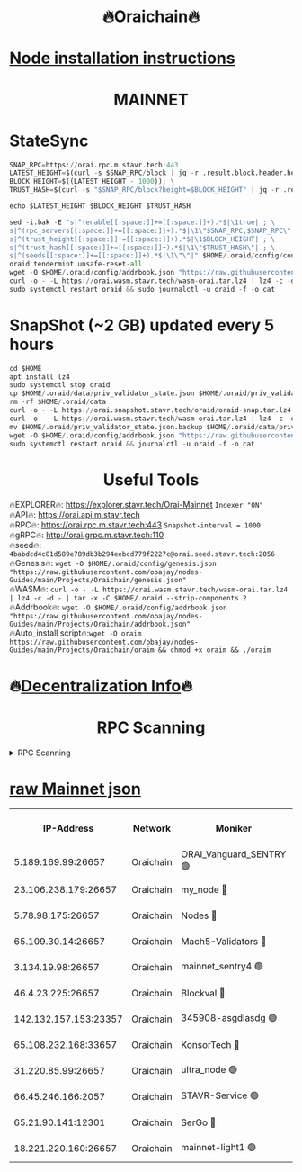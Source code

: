 <h1 align="center"> 🔥Oraichain🔥</h1>

[Node installation instructions](https://github.com/obajay/nodes-Guides/tree/main/Projects/Oraichain)
=
<h1 align="center"> MAINNET</h1>

# StateSync
```python
SNAP_RPC=https://orai.rpc.m.stavr.tech:443
LATEST_HEIGHT=$(curl -s $SNAP_RPC/block | jq -r .result.block.header.height); \
BLOCK_HEIGHT=$((LATEST_HEIGHT - 1000)); \
TRUST_HASH=$(curl -s "$SNAP_RPC/block?height=$BLOCK_HEIGHT" | jq -r .result.block_id.hash)

echo $LATEST_HEIGHT $BLOCK_HEIGHT $TRUST_HASH

sed -i.bak -E "s|^(enable[[:space:]]+=[[:space:]]+).*$|\1true| ; \
s|^(rpc_servers[[:space:]]+=[[:space:]]+).*$|\1\"$SNAP_RPC,$SNAP_RPC\"| ; \
s|^(trust_height[[:space:]]+=[[:space:]]+).*$|\1$BLOCK_HEIGHT| ; \
s|^(trust_hash[[:space:]]+=[[:space:]]+).*$|\1\"$TRUST_HASH\"| ; \
s|^(seeds[[:space:]]+=[[:space:]]+).*$|\1\"\"|" $HOME/.oraid/config/config.toml
oraid tendermint unsafe-reset-all
wget -O $HOME/.oraid/config/addrbook.json "https://raw.githubusercontent.com/obajay/nodes-Guides/main/Projects/Oraichain/addrbook.json"
curl -o - -L https://orai.wasm.stavr.tech/wasm-orai.tar.lz4 | lz4 -c -d - | tar -x -C $HOME/.oraid --strip-components 2
sudo systemctl restart oraid && sudo journalctl -u oraid -f -o cat
```
# SnapShot (~2 GB) updated every 5 hours
```python
cd $HOME
apt install lz4
sudo systemctl stop oraid
cp $HOME/.oraid/data/priv_validator_state.json $HOME/.oraid/priv_validator_state.json.backup
rm -rf $HOME/.oraid/data
curl -o - -L https://orai.snapshot.stavr.tech/oraid/oraid-snap.tar.lz4 | lz4 -c -d - | tar -x -C $HOME/.oraid --strip-components 2
curl -o - -L https://orai.wasm.stavr.tech/wasm-orai.tar.lz4 | lz4 -c -d - | tar -x -C $HOME/.oraid --strip-components 2
mv $HOME/.oraid/priv_validator_state.json.backup $HOME/.oraid/data/priv_validator_state.json
wget -O $HOME/.oraid/config/addrbook.json "https://raw.githubusercontent.com/obajay/nodes-Guides/main/Projects/Oraichain/addrbook.json"
sudo systemctl restart oraid && journalctl -u oraid -f -o cat
```

 <h1 align="center"> Useful Tools</h1>

🔥EXPLORER🔥:     https://explorer.stavr.tech/Orai-Mainnet        `Indexer "ON"` \
🔥API🔥:          https://orai.api.m.stavr.tech \
🔥RPC🔥:          https://orai.rpc.m.stavr.tech:443              `Snapshot-interval = 1000` \
🔥gRPC🔥:         http://orai.grpc.m.stavr.tech:110 \
🔥seed🔥:      `4babdcd4c81d589e789db3b294eebcd779f2227c@orai.seed.stavr.tech:2056` \
🔥Genesis🔥:   `wget -O $HOME/.oraid/config/genesis.json "https://raw.githubusercontent.com/obajay/nodes-Guides/main/Projects/Oraichain/genesis.json"` \
🔥WASM🔥:      `curl -o - -L https://orai.wasm.stavr.tech/wasm-orai.tar.lz4 | lz4 -c -d - | tar -x -C $HOME/.oraid --strip-components 2` \
🔥Addrbook🔥:  `wget -O $HOME/.oraid/config/addrbook.json "https://raw.githubusercontent.com/obajay/nodes-Guides/main/Projects/Oraichain/addrbook.json"` \
🔥Auto_install script🔥:`wget -O oraim https://raw.githubusercontent.com/obajay/nodes-Guides/main/Projects/Oraichain/oraim && chmod +x oraim && ./oraim`

🔥[Decentralization Info](https://github.com/obajay/StateSync-snapshots/tree/main/Projects/Oraichain/Decentralization)🔥
=
<h1 align="center"> RPC Scanning</h1>

<details>
<summary>RPC Scanning</summary>

<h2 align="center"> We scan nodes in real time every 4 hours. And we provide the final result of RPC endpoints.
We cannot influence the operation of these nodes in any way. </h2>


```python
If Voting Power is higher than 0 --> then the Node is a validator of the network and may be subject to attack and be a potential threat to the chain.
```
```python
We marked such validators with a red symbol
```

</details>

[raw Mainnet json](https://rpc-check.oraim.stavr.tech/oraim/rpc-oraim-result.json)
=


<table><tr><th>IP-Address</th><th>Network</th><th>Moniker</th><th>Latest Block Height</th><th>Earliest Block Height</th><th>Catching Up</th><th>Tx Index</th><th>Voting Power</th><th>Scan Time</th></tr><tr><td>5.189.169.99:26657</td><td>Oraichain</td><td>ORAI_Vanguard_SENTRY 🟢</td><td>15682891</td><td>0</td><td>False</td><td>on</td><td>0</td><td>2024-02-08T22:37:44.095418147UTC</td></tr><tr><td>23.106.238.179:26657</td><td>Oraichain</td><td>my_node 🔴</td><td>15682893</td><td>0</td><td>False</td><td>on</td><td>223550</td><td>2024-02-08T22:37:58.760930611UTC</td></tr><tr><td>5.78.98.175:26657</td><td>Oraichain</td><td>Nodes 🔴</td><td>15682895</td><td>0</td><td>False</td><td>off</td><td>164836</td><td>2024-02-08T22:38:06.899102009UTC</td></tr><tr><td>65.109.30.14:26657</td><td>Oraichain</td><td>Mach5-Validators 🔴</td><td>15682899</td><td>0</td><td>False</td><td>off</td><td>212</td><td>2024-02-08T22:38:27.805426475UTC</td></tr><tr><td>3.134.19.98:26657</td><td>Oraichain</td><td>mainnet_sentry4 🟢</td><td>15682894</td><td>1</td><td>False</td><td>on</td><td>0</td><td>2024-02-08T22:38:03.948354671UTC</td></tr><tr><td>46.4.23.225:26657</td><td>Oraichain</td><td>Blockval 🔴</td><td>15682899</td><td>10774049</td><td>False</td><td>off</td><td>279279</td><td>2024-02-08T22:38:32.484605798UTC</td></tr><tr><td>142.132.157.153:23357</td><td>Oraichain</td><td>345908-asgdlasdg 🟢</td><td>15682894</td><td>11956426</td><td>False</td><td>on</td><td>0</td><td>2024-02-08T22:38:03.220850592UTC</td></tr><tr><td>65.108.232.168:33657</td><td>Oraichain</td><td>KonsorTech 🔴</td><td>15682890</td><td>14344801</td><td>False</td><td>off</td><td>50315</td><td>2024-02-08T22:37:39.538234595UTC</td></tr><tr><td>31.220.85.99:26657</td><td>Oraichain</td><td>ultra_node 🟢</td><td>15682899</td><td>15360001</td><td>False</td><td>off</td><td>0</td><td>2024-02-08T22:38:30.142958478UTC</td></tr><tr><td>66.45.246.166:2057</td><td>Oraichain</td><td>STAVR-Service 🟢</td><td>15682898</td><td>15529201</td><td>False</td><td>on</td><td>0</td><td>2024-02-08T22:38:25.166747977UTC</td></tr><tr><td>65.21.90.141:12301</td><td>Oraichain</td><td>SerGo 🔴</td><td>15682897</td><td>15582897</td><td>False</td><td>off</td><td>1</td><td>2024-02-08T22:38:20.269317261UTC</td></tr><tr><td>18.221.220.160:26657</td><td>Oraichain</td><td>mainnet-light1 🟢</td><td>15682896</td><td>15643601</td><td>False</td><td>on</td><td>0</td><td>2024-02-08T22:38:11.614516248UTC</td></tr></table>
